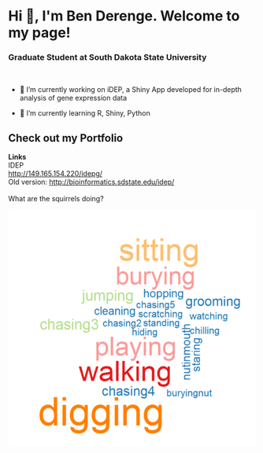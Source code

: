 <!--! ### Hi there 👋 -->

<!--
**bderenge/bderenge** is a ✨ _special_ ✨ repository because its `README.md` (this file) appears on your GitHub profile.

Here are some ideas to get you started:

- 🔭 I’m currently working on ...
- 🌱 I’m currently learning ...
- 👯 I’m looking to collaborate on ...
- 🤔 I’m looking for help with ...
- 💬 Ask me about ...
- 📫 How to reach me: ...
- 😄 Pronouns: ...
- ⚡ Fun fact: ...
-->


<h1 align="left">Hi 👋, I'm Ben Derenge. Welcome to my page! </h1>
<h3 align="left">Graduate Student at South Dakota State University</h3>

<br>

- 🔭 I’m currently working on iDEP, a Shiny App developed for in-depth analysis of gene expression data


- 🌱 I’m currently learning R, Shiny, Python

## Check out my Portfolio
**Links**
<br>
IDEP
<br>
http://149.165.154.220/idepg/
<br>
Old version: http://bioinformatics.sdstate.edu/idep/
<br>
<br>
What are the squirrels doing?


![Alt text](https://github.com/bderenge/bderenge/blob/main/squirrel_cloud.png)
